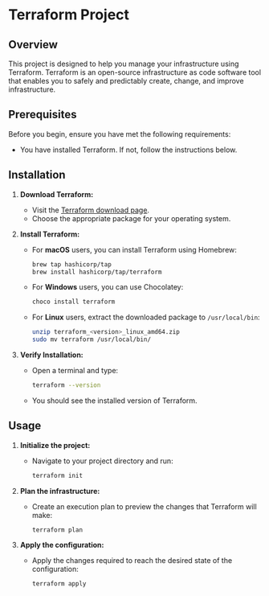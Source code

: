  # Terraform Project

## Overview

This project is designed to help you manage your infrastructure using Terraform. Terraform is an open-source infrastructure as code software tool that enables you to safely and predictably create, change, and improve infrastructure.

## Prerequisites

Before you begin, ensure you have met the following requirements:
- You have installed Terraform. If not, follow the instructions below.

## Installation

1. **Download Terraform:**
   - Visit the [Terraform download page](https://www.terraform.io/downloads.html).
   - Choose the appropriate package for your operating system.

2. **Install Terraform:**
   - For **macOS** users, you can install Terraform using Homebrew:
     ```sh
     brew tap hashicorp/tap
     brew install hashicorp/tap/terraform
     ```
   - For **Windows** users, you can use Chocolatey:
     ```sh
     choco install terraform
     ```
   - For **Linux** users, extract the downloaded package to `/usr/local/bin`:
     ```sh
     unzip terraform_<version>_linux_amd64.zip
     sudo mv terraform /usr/local/bin/
     ```

3. **Verify Installation:**
   - Open a terminal and type:
     ```sh
     terraform --version
     ```
   - You should see the installed version of Terraform.

## Usage

1. **Initialize the project:**
   - Navigate to your project directory and run:
     ```sh
     terraform init
     ```

2. **Plan the infrastructure:**
   - Create an execution plan to preview the changes that Terraform will make:
     ```sh
     terraform plan
     ```

3. **Apply the configuration:**
   - Apply the changes required to reach the desired state of the configuration:
     ```sh
     terraform apply
     ```


